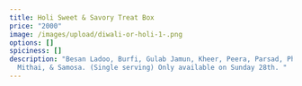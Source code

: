 ```yaml
---
title: Holi Sweet & Savory Treat Box
price: "2000"
image: /images/upload/diwali-or-holi-1-.png
options: []
spiciness: []
description: "Besan Ladoo, Burfi, Gulab Jamun, Kheer, Peera, Parsad, Pholourie,
  Mithai, & Samosa. (Single serving) Only available on Sunday 28th. "
---
```


